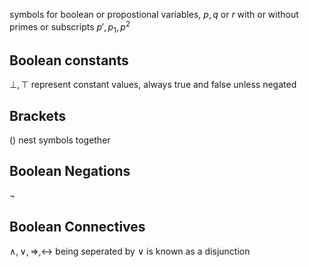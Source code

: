 symbols for boolean or propostional variables, $p,q$ or $r$ with or without primes or subscripts $p',p_1,p^2$

## Boolean constants 
$\bot,\top$
represent constant values, always true and false unless negated

## Brackets
$()$
nest symbols together

## Boolean Negations
$\neg$

## Boolean Connectives
$\land,\lor,\Rightarrow,\leftrightarrow$
being seperated by $\lor$ is known as a disjunction



